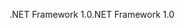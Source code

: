 <span data-ttu-id="897a5-101">.NET Framework 1.0</span><span class="sxs-lookup"><span data-stu-id="897a5-101">.NET Framework 1.0</span></span>